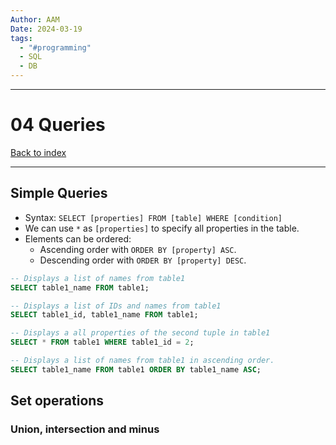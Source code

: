 ```yaml
---
Author: AAM
Date: 2024-03-19
tags:
  - "#programming"
  - SQL
  - DB
---
```


---
# 04 Queries

[Back to index]()

---

## Simple Queries

- Syntax: `SELECT [properties] FROM [table] WHERE [condition]`
- We can use `*` as `[properties]` to specify all properties in the table.
- Elements can be ordered:
	- Ascending order with `ORDER BY [property] ASC`.
	- Descending order with `ORDER BY [property] DESC`.

```sql
-- Displays a list of names from table1
SELECT table1_name FROM table1;

-- Displays a list of IDs and names from table1
SELECT table1_id, table1_name FROM table1;

-- Displays a all properties of the second tuple in table1
SELECT * FROM table1 WHERE table1_id = 2;

-- Displays a list of names from table1 in ascending order.
SELECT table1_name FROM table1 ORDER BY table1_name ASC;
```

## Set operations

### Union, intersection and minus